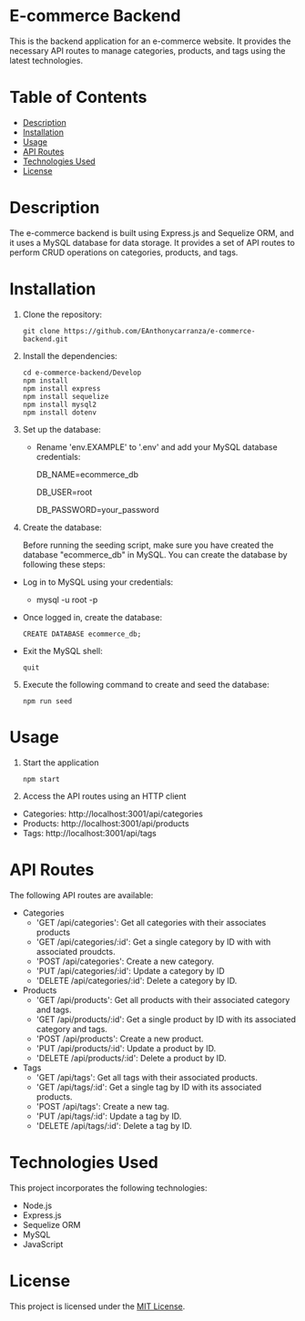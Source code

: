 # E-commerce Backend

This is the backend application for an e-commerce website. It provides the necessary API routes to manage categories, products, and tags using the latest technologies.

# Table of Contents

- [Description](#description)
- [Installation](#installation)
- [Usage](#usage)
- [API Routes](#api-routes)
- [Technologies Used](#technologies-used)
- [License](#license)

# Description

The e-commerce backend is built using Express.js and Sequelize ORM, and it uses a MySQL database for data storage. It provides a set of API routes to perform CRUD operations on categories, products, and tags.

# Installation

1. Clone the repository:
    ```shell
    git clone https://github.com/EAnthonycarranza/e-commerce-backend.git

2. Install the dependencies:

    ```shell
    cd e-commerce-backend/Develop
    npm install 
    npm install express
    npm install sequelize
    npm install mysql2
    npm install dotenv
    ```

3. Set up the database:

    - Rename 'env.EXAMPLE' to '.env' and add your MySQL database credentials:

        DB_NAME=ecommerce_db

        DB_USER=root

        DB_PASSWORD=your_password

4.  Create the database:
    
    Before running the seeding script, make sure you have created the database "ecommerce_db" in MySQL. You can create the database by following these steps:

- Log in to MySQL using your credentials:

  - mysql -u root -p

- Once logged in, create the database:

  ```shell
  CREATE DATABASE ecommerce_db;
  ```

- Exit the MySQL shell:

  ```shell
  quit
  ```

5. Execute the following command to create and seed the database:
    ```shell
    npm run seed
    ```
# Usage

1. Start the application
    ```shell
    npm start
    ```

2. Access the API routes using an HTTP client
- Categories: http://localhost:3001/api/categories
- Products: http://localhost:3001/api/products
- Tags: http://localhost:3001/api/tags

# API Routes

The following API routes are available:

- Categories
    - 'GET /api/categories': Get all categories with their associates products
    - 'GET /api/categories/:id': Get a single category by ID with with associated proudcts.
    - 'POST /api/categories': Create a new category.
    - 'PUT /api/categories/:id': Update a category by ID
    - 'DELETE /api/categories/:id': Delete a category by ID.
- Products
    - 'GET /api/products': Get all products with their associated category and tags.
    - 'GET /api/products/:id': Get a single product by ID with its associated category and tags.
    - 'POST /api/products': Create a new product.
    - 'PUT /api/products/:id': Update a product by ID.
    - 'DELETE /api/products/:id': Delete a product by ID.
- Tags
    - 'GET /api/tags': Get all tags with their associated products.
    - 'GET /api/tags/:id': Get a single tag by ID with its associated products.
    - 'POST /api/tags': Create a new tag.
    - 'PUT /api/tags/:id': Update a tag by ID.
    - 'DELETE /api/tags/:id': Delete a tag by ID.

# Technologies Used

This project incorporates the following technologies:

- Node.js
- Express.js
- Sequelize ORM
- MySQL
- JavaScript

# License

This project is licensed under the [MIT License](https://opensource.org/licenses/MIT).
